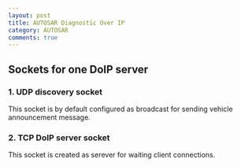 ```yaml
---
layout: post
title: AUTOSAR Diagnostic Over IP
category: AUTOSAR
comments: true
---
```


## Sockets for one DoIP server

### 1. UDP discovery socket

This socket is by default configured as broadcast for sending vehicle announcement message.

### 2. TCP DoIP server socket

This socket is created as serever for waiting client connections.


